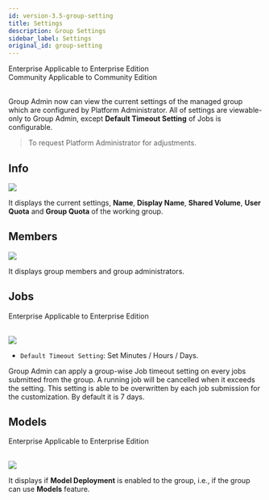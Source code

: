 ```yaml
---
id: version-3.5-group-setting
title: Settings
description: Group Settings
sidebar_label: Settings
original_id: group-setting
---
```


<div class="label-sect">
  <div class="ee-only tooltip">Enterprise
    <span class="tooltiptext">Applicable to Enterprise Edition</span>
  </div>
  <div class="ce-only tooltip">Community
    <span class="tooltiptext">Applicable to Community Edition</span>
  </div>
</div>
<br>


Group Admin now can view the current settings of the managed group which are configured by Platform Administrator. All of settings are viewable-only to Group Admin, except **Default Timeout Setting** of Jobs is configurable.

>To request Platform Administrator for adjustments.

## Info

![](assets/group_setting_info.png)

It displays the current settings, **Name**, **Display Name**, **Shared Volume**, **User Quota** and **Group Quota** of the working group.

## Members

![](assets/group_setting_member.png)

It displays group members and group administrators.

## Jobs

<div class="label-sect">
  <div class="ee-only tooltip">Enterprise
    <span class="tooltiptext">Applicable to Enterprise Edition</span>
  </div>
</div>
<br>

![](assets/group_setting_job.png)

+ `Default Timeout Setting`: Set Minutes / Hours / Days.

Group Admin can apply a group-wise Job timeout setting on every jobs submitted from the group. A running job will be cancelled when it exceeds the setting. This setting is able to be overwritten by each job submission for the customization. By default it is 7 days.

## Models

<div class="label-sect">
  <div class="ee-only tooltip">Enterprise
    <span class="tooltiptext">Applicable to Enterprise Edition</span>
  </div>
</div>
<br>

![](assets/group_setting_model.png)

It displays if **Model Deployment** is enabled to the group, i.e., if the group can use **Models** feature.
